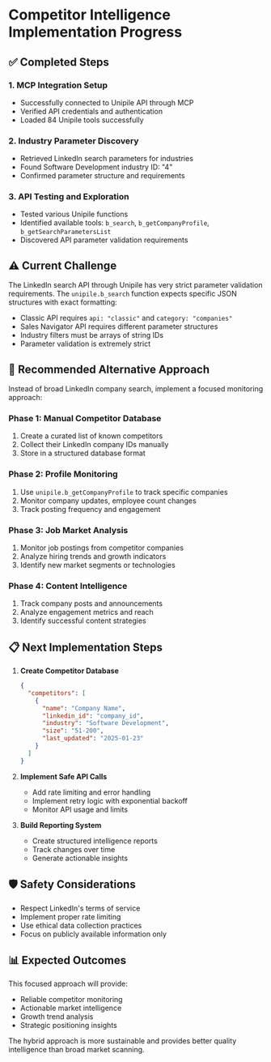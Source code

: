 # Competitor Intelligence Implementation Progress

## ✅ Completed Steps

### 1. MCP Integration Setup
- Successfully connected to Unipile API through MCP
- Verified API credentials and authentication
- Loaded 84 Unipile tools successfully

### 2. Industry Parameter Discovery
- Retrieved LinkedIn search parameters for industries
- Found Software Development industry ID: "4"
- Confirmed parameter structure and requirements

### 3. API Testing and Exploration
- Tested various Unipile functions
- Identified available tools: `b_search`, `b_getCompanyProfile`, `b_getSearchParametersList`
- Discovered API parameter validation requirements

## ⚠️ Current Challenge

The LinkedIn search API through Unipile has very strict parameter validation requirements. The `unipile.b_search` function expects specific JSON structures with exact formatting:

- Classic API requires `api: "classic"` and `category: "companies"`
- Sales Navigator API requires different parameter structures
- Industry filters must be arrays of string IDs
- Parameter validation is extremely strict

## 🔄 Recommended Alternative Approach

Instead of broad LinkedIn company search, implement a focused monitoring approach:

### Phase 1: Manual Competitor Database
1. Create a curated list of known competitors
2. Collect their LinkedIn company IDs manually
3. Store in a structured database format

### Phase 2: Profile Monitoring
1. Use `unipile.b_getCompanyProfile` to track specific companies
2. Monitor company updates, employee count changes
3. Track posting frequency and engagement

### Phase 3: Job Market Analysis
1. Monitor job postings from competitor companies
2. Analyze hiring trends and growth indicators
3. Identify new market segments or technologies

### Phase 4: Content Intelligence
1. Track company posts and announcements
2. Analyze engagement metrics and reach
3. Identify successful content strategies

## 📋 Next Implementation Steps

1. **Create Competitor Database**
   ```json
   {
     "competitors": [
       {
         "name": "Company Name",
         "linkedin_id": "company_id",
         "industry": "Software Development",
         "size": "51-200",
         "last_updated": "2025-01-23"
       }
     ]
   }
   ```

2. **Implement Safe API Calls**
   - Add rate limiting and error handling
   - Implement retry logic with exponential backoff
   - Monitor API usage and limits

3. **Build Reporting System**
   - Create structured intelligence reports
   - Track changes over time
   - Generate actionable insights

## 🛡️ Safety Considerations

- Respect LinkedIn's terms of service
- Implement proper rate limiting
- Use ethical data collection practices
- Focus on publicly available information only

## 📊 Expected Outcomes

This focused approach will provide:
- Reliable competitor monitoring
- Actionable market intelligence
- Growth trend analysis
- Strategic positioning insights

The hybrid approach is more sustainable and provides better quality intelligence than broad market scanning.